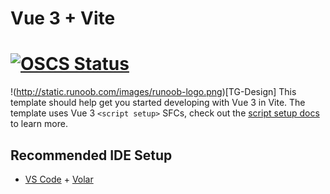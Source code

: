 # Vue 3 + Vite
# [![OSCS Status](https://www.oscs1024.com/platform/badge/wantao9191/default-template.svg?size=small)](https://www.oscs1024.com/project/wantao9191/default-template?ref=badge_small)

!(http://static.runoob.com/images/runoob-logo.png)[TG-Design]
This template should help get you started developing with Vue 3 in Vite. The template uses Vue 3 `<script setup>` SFCs, check out the [script setup docs](https://v3.vuejs.org/api/sfc-script-setup.html#sfc-script-setup) to learn more.

## Recommended IDE Setup

- [VS Code](https://code.visualstudio.com/) + [Volar](https://marketplace.visualstudio.com/items?itemName=Vue.volar)
